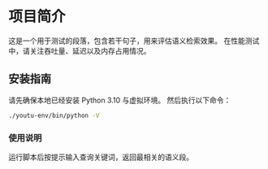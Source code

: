# 项目简介

这是一个用于测试的段落，包含若干句子，用来评估语义检索效果。
在性能测试中，请关注吞吐量、延迟以及内存占用情况。

## 安装指南
请先确保本地已经安装 Python 3.10 与虚拟环境。
然后执行以下命令：
```bash
./youtu-env/bin/python -V
```

### 使用说明
运行脚本后按提示输入查询关键词，返回最相关的语义段。